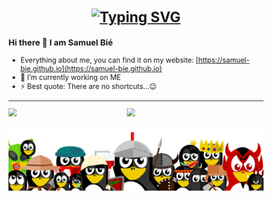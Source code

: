 
<h1 align="center">
<a href="https://git.io/typing-svg"><img src="https://readme-typing-svg.demolab.com?font=Source+Sans&weight=800&size=30&pause=1000&width=435&lines=Welcome+to+my+home+page;Bem+vindo+a+minha+p%C3%A1gina+inicial" alt="Typing SVG" /></a>
</h1>



### Hi there 👋 I am Samuel Bié
- Everything about me, you can find it on my website: [https://samuel-bie.github.io](https://samuel-bie.github.io)
- 🔭 I’m currently working on ME
- ⚡ Best quote: There are no shortcuts...😉
***


<img src='http://github-profile-summary-cards.vercel.app/api/cards/profile-details?username=samuel-bie&theme=nord_dark' width='555px'> <img align='right' src='http://github-profile-summary-cards.vercel.app/api/cards/stats?username=samuel-bie&theme=nord_dark' width='270px'>

<img src='https://github.com/zhzyker/zhzyker/blob/main/images/banner-github-1.png'>

